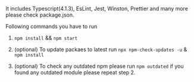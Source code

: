 It includes Typescript(4.1.3), EsLint, Jest, Winston, Prettier and many more please check package.json.

Following commands you have to run

1. `npm install` && `npm start`


2. (optional) To update packaes to latest run
`npx npm-check-updates -u` & `npm install`

3. (optional) To check any outdated npm please run `npm outdated` if you found any outdated module please repeat step 2.
